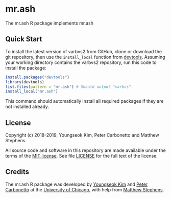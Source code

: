 # mr.ash

The mr.ash R package implements mr.ash

## Quick Start

To install the latest version of varbvs2 from GitHub, clone or
download the git repository, then use the `install_local` function
from [devtools][devtools]. Assuming your working directory contains
the varbvs2 repository, run this code to install the package:

```R
install.packages("devtools")
library(devtools)
list.files(pattern = "mr.ash") # Should output "varbvs".
install_local("mr.ash")
```

This command should automatically install all required packages if
they are not installed already.


## License

Copyright (c) 2018-2019, Youngseok Kim, Peter Carbonetto and Matthew
Stephens.

All source code and software in this repository are made available
under the terms of the [MIT license][mit-license]. See
file [LICENSE](LICENSE) for the full text of the license.

## Credits

The mr.ash R package was developed by [Youngseok Kim][youngseok] and
[Peter Carbonetto][peter] at the [University of Chicago][uchicago],
with help from [Matthew Stephens][matthew].

[mit-license]: https://opensource.org/licenses/mit-license.html
[devtools]: https://github.com/r-lib/devtools
[uchicago]: https://www.uchicago.edu
[youngseok]: https://github.com/youngseok-kim
[peter]: https://pcarbo.github.io
[matthew]: http://stephenslab.uchicago.edu
